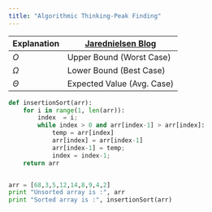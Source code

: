 ```yaml
---
title: "Algorithmic Thinking-Peak Finding"
---
```



| Explanation | [Jarednielsen Blog](https://jarednielsen.com/big-o-omega-theta/) |
| ----------- | ---------------------------------------------------------------- |
| $O$         | Upper Bound (Worst Case)                                         |
| $\Omega$    | Lower Bound  (Best Case)                                         |
| $\Theta$    | Expected Value (Avg. Case)                                       |





```python
def insertionSort(arr):
	for i in range(1, len(arr)):
		index  = i;
		while index > 0 and arr[index-1] > arr[index]:
			temp = arr[index]
			arr[index] = arr[index-1]
			arr[index-1] = temp;
			index = index-1;
	return arr


arr = [68,3,5,12,14,8,9,4,2]
print "Unsorted array is :", arr
print "Sorted array is :", insertionSort(arr)
```



<script defer src="https://cdn.commento.io/js/commento.js"></script>
<div id="commento"></div>